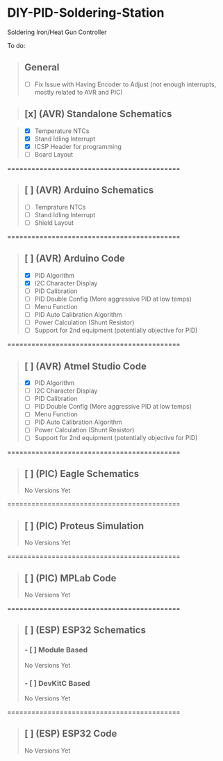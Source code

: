 # DIY-PID-Soldering-Station

Soldering Iron/Heat Gun Controller

To do:

> ## General
>  - [ ] Fix Issue with Having Encoder to Adjust (not enough interrupts, mostly related to AVR and PIC) 

>## [x] (AVR) Standalone Schematics

>  - [x] Temperature NTCs
>  - [x] Stand Idling Interrupt
>  - [x] ICSP Header for programming
>  - [ ] Board Layout

===========================================

>## [ ] (AVR) Arduino Schematics
>  - [ ] Temprature NTCs
>  - [ ] Stand Idling Interrupt
>  - [ ] Shield Layout

===========================================

>## [ ] (AVR) Arduino Code
>  - [x] PID Algorithm
>  - [x] I2C Character Display
>  - [ ] PID Calibration
>  - [ ] PID Double Config (More aggressive PID at low temps)
>  - [ ] Menu Function
>  - [ ] PID Auto Calibration Algorithm
>  - [ ] Power Calculation (Shunt Resistor)
>  - [ ] Support for 2nd equipment (potentially objective for PID)

===========================================

>## [ ] (AVR) Atmel Studio Code
>  - [x] PID Algorithm
>  - [ ] I2C Character Display
>  - [ ] PID Calibration
>  - [ ] PID Double Config (More aggressive PID at low temps)
>  - [ ] Menu Function
>  - [ ] PID Auto Calibration Algorithm
>  - [ ] Power Calculation (Shunt Resistor)
>  - [ ] Support for 2nd equipment (potentially objective for PID)

===========================================

>## [ ] (PIC) Eagle Schematics
>  No Versions Yet

===========================================

>## [ ] (PIC) Proteus Simulation
>  No Versions Yet

===========================================

>## [ ] (PIC) MPLab Code
>  No Versions Yet

===========================================

>## [ ] (ESP) ESP32 Schematics
>  ### - [ ] Module Based
>    No Versions Yet
>  ### - [ ] DevKitC Based
>    No Versions Yet

===========================================

>## [ ] (ESP) ESP32 Code
>  No Versions Yet
